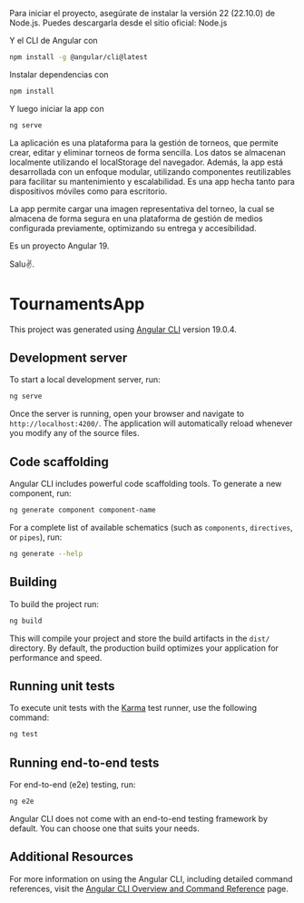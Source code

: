 Para iniciar el proyecto, asegúrate de instalar la versión 22 (22.10.0) de Node.js. Puedes descargarla desde el sitio oficial: Node.js

Y el CLI de Angular con 
```bash
npm install -g @angular/cli@latest
```

Instalar dependencias con
```bash
npm install
```

Y luego iniciar la app con
```bash
ng serve
```

La aplicación es una plataforma para la gestión de torneos, que permite crear, editar y eliminar torneos de forma sencilla. Los datos se almacenan localmente utilizando el localStorage del navegador. Además, la app está desarrollada con un enfoque modular, utilizando componentes reutilizables para facilitar su mantenimiento y escalabilidad. Es una app hecha tanto para dispositivos móviles como para escritorio.

La app permite cargar una imagen representativa del torneo, la cual se almacena de forma segura en una plataforma de gestión de medios configurada previamente, optimizando su entrega y accesibilidad.

Es un proyecto Angular 19.

Salu✌️.

# TournamentsApp

This project was generated using [Angular CLI](https://github.com/angular/angular-cli) version 19.0.4.

## Development server

To start a local development server, run:

```bash
ng serve
```

Once the server is running, open your browser and navigate to `http://localhost:4200/`. The application will automatically reload whenever you modify any of the source files.

## Code scaffolding

Angular CLI includes powerful code scaffolding tools. To generate a new component, run:

```bash
ng generate component component-name
```

For a complete list of available schematics (such as `components`, `directives`, or `pipes`), run:

```bash
ng generate --help
```

## Building

To build the project run:

```bash
ng build
```

This will compile your project and store the build artifacts in the `dist/` directory. By default, the production build optimizes your application for performance and speed.

## Running unit tests

To execute unit tests with the [Karma](https://karma-runner.github.io) test runner, use the following command:

```bash
ng test
```

## Running end-to-end tests

For end-to-end (e2e) testing, run:

```bash
ng e2e
```

Angular CLI does not come with an end-to-end testing framework by default. You can choose one that suits your needs.

## Additional Resources

For more information on using the Angular CLI, including detailed command references, visit the [Angular CLI Overview and Command Reference](https://angular.dev/tools/cli) page.

